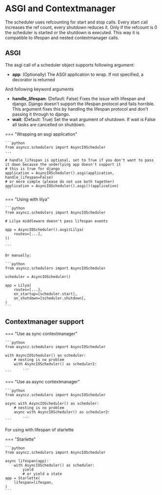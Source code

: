 
# ASGI and Contextmanager

The scheduler uses refcounting for start and stop calls.
Every start call increases the ref count, every shutdown reduces it.
Only if the refcount is 0 the scheduler is started or the shutdown is executed.
This way it is compatible to lifespan and nested contextmanager calls.

## ASGI

The asgi call of a scheduler object supports following argument:

* **app**: (Optionally) The ASGI application to wrap. If not specified, a decorator is returned

And following keyword arguments

* **handle_lifespan**: (Default: False) Fixes the issue with lifespan and django. Django doesn't support the lifespan protocol and fails horrible.
                       This argument fixes this by handling the lifespan protocol and don't passing it through to django.
* **wait**: (Default: True) Set the wait argument of shutdown. If wait is False all tasks are cancelled on shutdown.

=== "Wrapping an asgi application"

    ```python
    from asyncz.schedulers import AsyncIOScheduler
    ...

    # handle_lifespan is optional, set to True if you don't want to pass it down because the underlying app doesn't support it
    # this is true for django
    application = AsyncIOScheduler().asgi(application, handle_lifespan=False)
    # or more simple (please do not use both together)
    application = AsyncIOScheduler().asgi()(application)
    ```

=== "Using with lilya"

    ```python
    from asyncz.schedulers import AsyncIOScheduler

    # Lilya middleware doesn't pass lifespan events

    app = AsyncIOScheduler().asgi(Lilya(
        routes=[...],
    ))

    ```

    Or manually:

    ```python
    from asyncz.schedulers import AsyncIOScheduler

    scheduler = AsyncIOScheduler()

    app = Lilya(
        routes=[...],
        on_startup=[scheduler.start],
        on_shutdown=[scheduler.shutdown],
    )
    ```


## Contextmanager support

=== "Use as sync contextmanager"

    ```python
    from asyncz.schedulers import AsyncIOScheduler

    with AsyncIOScheduler() as scheduler:
        # nesting is no problem
        with AsyncIOScheduler() as scheduler2:
            ...
    ```

=== "Use as async contextmanager"

    ```python
    from asyncz.schedulers import AsyncIOScheduler

    async with AsyncIOScheduler() as scheduler:
        # nesting is no problem
        async with AsyncIOScheduler() as scheduler2:
            ...
    ```


For using with lifespan of starlette

=== "Starlette"

    ```python
    from asyncz.schedulers import AsyncIOScheduler

    async lifespan(app):
        with AsyncIOScheduler() as scheduler:
            yield
            # or yield a state
    app = Starlette(
        lifespan=lifespan,
    )
    ```
